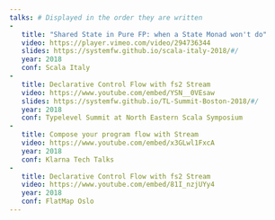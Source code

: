```yaml
---
talks: # Displayed in the order they are written
-
   title: "Shared State in Pure FP: when a State Monad won't do"
   video: https://player.vimeo.com/video/294736344
   slides: https://systemfw.github.io/scala-italy-2018/#/
   year: 2018
   conf: Scala Italy
-
   title: Declarative Control Flow with fs2 Stream
   video: https://www.youtube.com/embed/YSN__0VEsaw
   slides: https://systemfw.github.io/TL-Summit-Boston-2018/#/
   year: 2018
   conf: Typelevel Summit at North Eastern Scala Symposium
-
   title: Compose your program flow with Stream
   video: https://www.youtube.com/embed/x3GLwl1FxcA
   year: 2018
   conf: Klarna Tech Talks
-
   title: Declarative Control Flow with fs2 Stream
   video: https://www.youtube.com/embed/81I_nzjUYy4
   year: 2018
   conf: FlatMap Oslo
---
```

